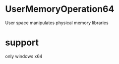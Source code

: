 # UserMemoryOperation64
User space manipulates physical memory libraries
# support
only windows x64
